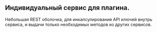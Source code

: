 ## Индивидуальный сервис для плагина.
Небольшая REST оболочка, для инкапсулирования API ключей внутрь сервиса, и выдачи только необходимых методов из других сервисов.
